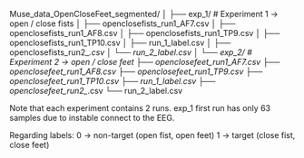 Muse_data_OpenCloseFeet_segmented/
│
├── exp_1/                       # Experiment 1 → open / close fists
│   ├── openclosefists_run1_AF7.csv
│   ├── openclosefists_run1_AF8.csv
│   ├── openclosefists_run1_TP9.csv
│   ├── openclosefists_run1_TP10.csv
│   ├── run_1_label.csv
│   ├── openclosefists_run2_*.csv
│   └── run_2_label.csv
│
└── exp_2/                       # Experiment 2 → open / close feet
    ├── openclosefeet_run1_AF7.csv
    ├── openclosefeet_run1_AF8.csv
    ├── openclosefeet_run1_TP9.csv
    ├── openclosefeet_run1_TP10.csv
    ├── run_1_label.csv
    ├── openclosefeet_run2_*.csv
    └── run_2_label.csv


Note that each experiment contains 2 runs. exp_1 first run has only 63 samples due to instable connect to the EEG.

Regarding labels:
0 -> non-target (open fist, open feet)
1 -> target (close fist, close feet)
